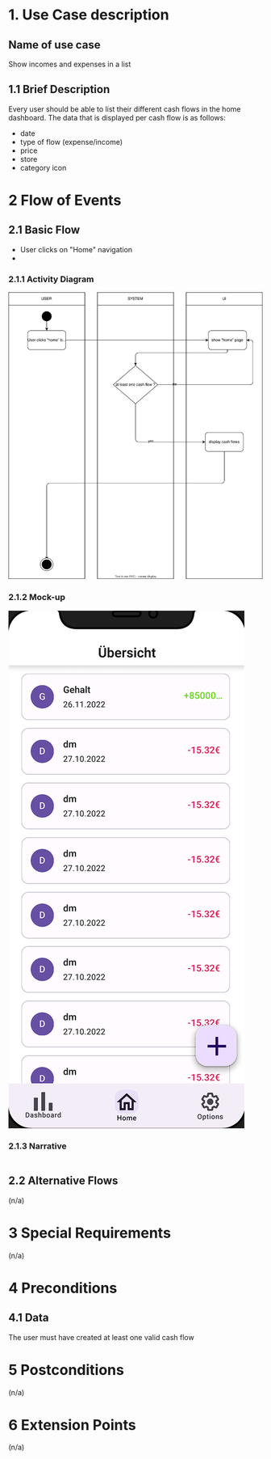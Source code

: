 # 1. Use Case description

## Name of use case

Show incomes and expenses in a list
## 1.1 Brief Description

Every user should be able to list their different cash flows in the home dashboard. The data that is displayed per cash flow is as follows:

- date
- type of flow (expense/income)
- price
- store
- category icon

# 2 Flow of Events

## 2.1 Basic Flow

- User clicks on "Home" navigation
- 

### 2.1.1 Activity Diagram

![expenses_income_diagram](./expenses_income.drawio.svg)

### 2.1.2 Mock-up

![mockup_homefragment](../home_menu.png)


### 2.1.3 Narrative

```gherkin

```

## 2.2 Alternative Flows

(n/a)

# 3 Special Requirements

(n/a)

# 4 Preconditions

## 4.1 Data

The user must have created at least one valid cash flow

# 5 Postconditions

(n/a)

# 6 Extension Points

(n/a)
